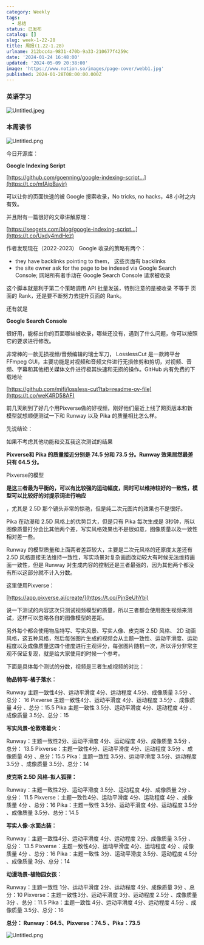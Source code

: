 ```yaml
---
category: Weekly
tags:
  - 总结
status: 已发布
catalog: []
slug: week-1-22-28
title: 周报(1.22-1.28)
urlname: 212bcc4a-9831-470b-9a33-210677f4259c
date: '2024-01-24 16:48:00'
updated: '2024-05-09 20:38:00'
image: 'https://www.notion.so/images/page-cover/webb1.jpg'
published: 2024-01-28T08:00:00.000Z
---
```


### 英语学习


![Untitled.jpeg](https://prod-files-secure.s3.us-west-2.amazonaws.com/5d24fe63-e567-4804-86f9-9fdc62e13082/13f89310-e18e-4344-b5f8-95c58ff07f1e/Untitled.jpeg?X-Amz-Algorithm=AWS4-HMAC-SHA256&X-Amz-Content-Sha256=UNSIGNED-PAYLOAD&X-Amz-Credential=ASIAZI2LB466ZMPQOTEH%2F20250313%2Fus-west-2%2Fs3%2Faws4_request&X-Amz-Date=20250313T213250Z&X-Amz-Expires=3600&X-Amz-Security-Token=IQoJb3JpZ2luX2VjEJX%2F%2F%2F%2F%2F%2F%2F%2F%2F%2FwEaCXVzLXdlc3QtMiJHMEUCIDP4z5MsIVEpItLjQJJZx%2F8rKJvBejim6zNKYKTBY5GIAiEAlT9nFqeZFbzH4Uh%2FIAOjnHZSrESdUX1kvmnkJ9fr3UMqiAQI3v%2F%2F%2F%2F%2F%2F%2F%2F%2F%2FARAAGgw2Mzc0MjMxODM4MDUiDE9T1Zxow0KSaPnZQCrcA5OGKRH%2BAj3yaD9kI3xlfa6EmKB36rJiQa4gbNZfMRvP6VaJTxRSNw0kM722QGn6uXHoXu9GCeFXL7LKa0o2I7ukRxh1%2BBfxggO6fDQ%2FxsDhPNYJi5GBlyy3EaPMYIkANIxm0jusovAaUN246pMiMQxMukKvdN3twFC4ONV5xzOWIjci6zvjD0Sm74VhHG29%2FYP%2Fu9la1oARb%2BtHzgO8Cq7zmfqz6PVQdosEz8fg9gRhjrVjA6fIi7NZC7LdKRcUlHefvcdLyXSSpK%2F6acY79UPHZofuJrwVBay2rOdwScyxisBFeJAznjGRkU0pYLYHimVocwRNLyCvf7sucS8SKBKWFMqHav8AGuFgmRYZ6RLgtJ8kq95dzWZ6f87lNQ48s1R8S39NQU5zz%2FKJV4JrGI7%2FJ5V4l8%2FjUp6PFKn5VqGOHqQ%2BdL3THF767SVvI3LyYk7rsTfDMTOMUHzbkg7LWx5K3AhWSQEpyaBshD4OSwbM0KUEo25QSSK37UeP9dEBzWmV7ggNU%2BcV0N8AmNnbWo%2BfEL02j5YGERIKUmq%2BIGs3nzfxYQTF8gvRk6b5IkM4bbLs59387v105QqfJhcdj90GpsSlI92%2FO8SW%2F2zG95hC4I6RRIcAgdJuMbyOMJ6Tzb4GOqUBIDaLjeIVggzoVVagCCKl1nZ4kx13RVohGwTabu5yZRWdykg04RTXUXn%2B8pXpKygaXoIBhjTzt0dyjer9RwO39LDK0GXbFCgRaLAYLBqziAUcbPeOW%2FGNAJN2%2BMy%2FFNqDdwGMK5tqK%2FFhCkIHwzKCqpssBE3NtapRHsT6%2B%2Bj3YdrTltGwYxagSrRGGVcnKa0lrg8Qjxj7Spfj18outBPdV5fzEqGw&X-Amz-Signature=7fe9db0a9e5c25a876ded49a1278c5912238f80b5915e6bf1578b5b5d32c2ae7&X-Amz-SignedHeaders=host&x-id=GetObject)


### 本周读书


![Untitled.png](https://prod-files-secure.s3.us-west-2.amazonaws.com/5d24fe63-e567-4804-86f9-9fdc62e13082/4230a01f-03e6-45a7-9f78-5892b7e77e85/Untitled.png?X-Amz-Algorithm=AWS4-HMAC-SHA256&X-Amz-Content-Sha256=UNSIGNED-PAYLOAD&X-Amz-Credential=ASIAZI2LB466ZMPQOTEH%2F20250313%2Fus-west-2%2Fs3%2Faws4_request&X-Amz-Date=20250313T213250Z&X-Amz-Expires=3600&X-Amz-Security-Token=IQoJb3JpZ2luX2VjEJX%2F%2F%2F%2F%2F%2F%2F%2F%2F%2FwEaCXVzLXdlc3QtMiJHMEUCIDP4z5MsIVEpItLjQJJZx%2F8rKJvBejim6zNKYKTBY5GIAiEAlT9nFqeZFbzH4Uh%2FIAOjnHZSrESdUX1kvmnkJ9fr3UMqiAQI3v%2F%2F%2F%2F%2F%2F%2F%2F%2F%2FARAAGgw2Mzc0MjMxODM4MDUiDE9T1Zxow0KSaPnZQCrcA5OGKRH%2BAj3yaD9kI3xlfa6EmKB36rJiQa4gbNZfMRvP6VaJTxRSNw0kM722QGn6uXHoXu9GCeFXL7LKa0o2I7ukRxh1%2BBfxggO6fDQ%2FxsDhPNYJi5GBlyy3EaPMYIkANIxm0jusovAaUN246pMiMQxMukKvdN3twFC4ONV5xzOWIjci6zvjD0Sm74VhHG29%2FYP%2Fu9la1oARb%2BtHzgO8Cq7zmfqz6PVQdosEz8fg9gRhjrVjA6fIi7NZC7LdKRcUlHefvcdLyXSSpK%2F6acY79UPHZofuJrwVBay2rOdwScyxisBFeJAznjGRkU0pYLYHimVocwRNLyCvf7sucS8SKBKWFMqHav8AGuFgmRYZ6RLgtJ8kq95dzWZ6f87lNQ48s1R8S39NQU5zz%2FKJV4JrGI7%2FJ5V4l8%2FjUp6PFKn5VqGOHqQ%2BdL3THF767SVvI3LyYk7rsTfDMTOMUHzbkg7LWx5K3AhWSQEpyaBshD4OSwbM0KUEo25QSSK37UeP9dEBzWmV7ggNU%2BcV0N8AmNnbWo%2BfEL02j5YGERIKUmq%2BIGs3nzfxYQTF8gvRk6b5IkM4bbLs59387v105QqfJhcdj90GpsSlI92%2FO8SW%2F2zG95hC4I6RRIcAgdJuMbyOMJ6Tzb4GOqUBIDaLjeIVggzoVVagCCKl1nZ4kx13RVohGwTabu5yZRWdykg04RTXUXn%2B8pXpKygaXoIBhjTzt0dyjer9RwO39LDK0GXbFCgRaLAYLBqziAUcbPeOW%2FGNAJN2%2BMy%2FFNqDdwGMK5tqK%2FFhCkIHwzKCqpssBE3NtapRHsT6%2B%2Bj3YdrTltGwYxagSrRGGVcnKa0lrg8Qjxj7Spfj18outBPdV5fzEqGw&X-Amz-Signature=687920eb5440a220b803d7146046c2ac658f6e7dc1cd6c4ac03f6c5286db3b67&X-Amz-SignedHeaders=host&x-id=GetObject)


今日开源库：


**Google Indexing Script**


[https://github.com/goenning/google-indexing-script…](https://t.co/mfAipBayir)


可以让你的页面快速的被 Google 搜索收录，No tricks, no hacks，48 小时之内有效。

并且附有一篇很好的文章讲解原理：


[https://seogets.com/blog/google-indexing-script…](https://t.co/Uxdy4mdHez)


作者发现现在（2022-2023） Google 收录的策略有两个：

- they have backlinks pointing to them， 这些页面有 backlinks
- the site owner ask for the page to be indexed via Google Search Console; 网站所有者手动在 Google Search Console 请求被收录

这个脚本就是利于第二个策略调用 API 批量发送，特别注意的是被收录 不等于 页面的 Rank，还是要不断努力去提升页面的 Rank。

还有就是


**Google Search Console**


很好用，能标出你的页面哪些被收录，哪些还没有，遇到了什么问题，你可以按照它的要求进行修改。


非常棒的一款无损视频/音频编辑的瑞士军刀， LosslessCut 是一款跨平台 FFmpeg GUI，主要功能是对视频和音频文件进行无损修剪和剪切，对视频、音频、字幕和其他相关媒体文件进行极其快速和无损的操作。GitHub 内有免费的下载地址


[https://github.com/mifi/lossless-cut?tab=readme-ov-file](https://t.co/weK4RD58AF)


前几天刷到了好几个用Pixverse做的好视频，刚好他们最近上线了网页版本和新模型就想顺便测试一下和 Runway 以及 Pika 的质量相比怎么样。

先说结论：

如果不考虑其他功能和交互我这次测试的结果


**Pixverse和 Pika 的质量接近分别是 74.5 分和 73.5 分。Runway 效果居然最差只有 64.5 分。**


Pixverse的模型


**是这三者最为平衡的，可以有比较强的运动幅度，同时可以维持较好的一致性，模型可以比较好的对提示词进行响应**


，尤其是 2.5D 那个镜头非常的惊艳，但是纯二次元图片的效果也不是很好。

Pika 在动漫和 2.5D 风格上的优势巨大，但是只有 Pika 每次生成是 3秒钟，所以图像质量打分会比其他两个差，写实风格效果也不是很如意，图像质量以及一致性相对差一些。

Runway 的模型质量和上面两者差距较大，主要是二次元风格的还原度太差还有 2.5D 风格直接无法维持一致性，写实场景对复杂画面改动较大有时候无法维持画面一致性，但是 Runway 对生成内容的控制还是三者最强的，因为其他两个都没有所以这部分就不计入分数。

这里使用Pixverse：


[https://app.pixverse.ai/create/](https://t.co/PjnSeUhYbi)


说一下测试的内容这次只测试视频模型的质量，所以三者都会使用图生视频来测试，这样可以忽略各自的图像模型的差距。

另外每个都会使用物品特写、写实风景、写实人像、皮克斯 2.5D 风格、 2D 动画风格，这五种风格，然后每张图片生成的视频会从主题一致性、运动平滑度、运动程度以及成像质量这四个维度进行主观评分，每张图片随机一次，所以评分非常主观不保证复现，就是给大家使用的时候一个参考。

下面是具体每个测试的分数，视频是三者生成视频的对比：


**物品特写-橘子落水：**


Runway   主题一致性4分、运动平滑度 4分、运动程度 4.5分、成像质量 3.5分 、总分： 16
Pixverse 主题一致性4分、运动平滑度 4分、运动程度 3.5分 、成像质量 4分 、总分：15.5
Pika 主题一致性 3.5分、运动平滑度 4分、运动程度 4分 、成像质量 3.5分、总分：15


**写实风景-伦敦塔着火：**


Runway：主题一致性2分、运动平滑度 4分、运动程度 4分、成像质量 3.5分 、总分： 13.5
Pixverse：主题一致性4分、运动平滑度 4分、运动程度 3.5分 、成像质量 4分 、总分：15.5
Pika：主题一致性 3.5分、运动平滑度 3.5分、运动程度 3.5分 、成像质量 3.5分、总分：14


**皮克斯 2.5D 风格-拟人狐狸：**


Runway：主题一致性2分、运动平滑度 3.5分、运动程度 4分、成像质量 2分 、总分： 11.5
Pixverse：主题一致性4分、运动平滑度 4分、运动程度 4分 、成像质量 4分 、总分：16
Pika：主题一致性 3.5分、运动平滑度 4分、运动程度 3.5分 、成像质量 3.5分、总分：14.5


**写实人像-水面古装：**


Runway：主题一致性4分、运动平滑度 4分、运动程度 2分、成像质量 3.5分 、总分： 13.5
Pixverse：主题一致性4分、运动平滑度 4分、运动程度 4分 、成像质量 4分 、总分：16
Pika：主题一致性 3分、运动平滑度 3.5分、运动程度 4.5分 、成像质量 3分、总分：14


**动漫场景-植物园女孩：**


Runway：主题一致性 1分、运动平滑度 2分、运动程度 4分、成像质量 3分 、总分：10
Pixverse：主题一致性3分、运动平滑度 3分、运动程度 2.5分 、成像质量 3分 、总分：11.5
Pika：主题一致性 4分、运动平滑度 4分、运动程度 4.5分 、成像质量 3.5分、总分：16


**总分： Runway：64.5、Pixverse：74.5 、Pika：73.5**


![Untitled.png](https://prod-files-secure.s3.us-west-2.amazonaws.com/5d24fe63-e567-4804-86f9-9fdc62e13082/8e04e5ad-2b05-4144-8058-53bf010acfd3/Untitled.png?X-Amz-Algorithm=AWS4-HMAC-SHA256&X-Amz-Content-Sha256=UNSIGNED-PAYLOAD&X-Amz-Credential=ASIAZI2LB466ZMPQOTEH%2F20250313%2Fus-west-2%2Fs3%2Faws4_request&X-Amz-Date=20250313T213250Z&X-Amz-Expires=3600&X-Amz-Security-Token=IQoJb3JpZ2luX2VjEJX%2F%2F%2F%2F%2F%2F%2F%2F%2F%2FwEaCXVzLXdlc3QtMiJHMEUCIDP4z5MsIVEpItLjQJJZx%2F8rKJvBejim6zNKYKTBY5GIAiEAlT9nFqeZFbzH4Uh%2FIAOjnHZSrESdUX1kvmnkJ9fr3UMqiAQI3v%2F%2F%2F%2F%2F%2F%2F%2F%2F%2FARAAGgw2Mzc0MjMxODM4MDUiDE9T1Zxow0KSaPnZQCrcA5OGKRH%2BAj3yaD9kI3xlfa6EmKB36rJiQa4gbNZfMRvP6VaJTxRSNw0kM722QGn6uXHoXu9GCeFXL7LKa0o2I7ukRxh1%2BBfxggO6fDQ%2FxsDhPNYJi5GBlyy3EaPMYIkANIxm0jusovAaUN246pMiMQxMukKvdN3twFC4ONV5xzOWIjci6zvjD0Sm74VhHG29%2FYP%2Fu9la1oARb%2BtHzgO8Cq7zmfqz6PVQdosEz8fg9gRhjrVjA6fIi7NZC7LdKRcUlHefvcdLyXSSpK%2F6acY79UPHZofuJrwVBay2rOdwScyxisBFeJAznjGRkU0pYLYHimVocwRNLyCvf7sucS8SKBKWFMqHav8AGuFgmRYZ6RLgtJ8kq95dzWZ6f87lNQ48s1R8S39NQU5zz%2FKJV4JrGI7%2FJ5V4l8%2FjUp6PFKn5VqGOHqQ%2BdL3THF767SVvI3LyYk7rsTfDMTOMUHzbkg7LWx5K3AhWSQEpyaBshD4OSwbM0KUEo25QSSK37UeP9dEBzWmV7ggNU%2BcV0N8AmNnbWo%2BfEL02j5YGERIKUmq%2BIGs3nzfxYQTF8gvRk6b5IkM4bbLs59387v105QqfJhcdj90GpsSlI92%2FO8SW%2F2zG95hC4I6RRIcAgdJuMbyOMJ6Tzb4GOqUBIDaLjeIVggzoVVagCCKl1nZ4kx13RVohGwTabu5yZRWdykg04RTXUXn%2B8pXpKygaXoIBhjTzt0dyjer9RwO39LDK0GXbFCgRaLAYLBqziAUcbPeOW%2FGNAJN2%2BMy%2FFNqDdwGMK5tqK%2FFhCkIHwzKCqpssBE3NtapRHsT6%2B%2Bj3YdrTltGwYxagSrRGGVcnKa0lrg8Qjxj7Spfj18outBPdV5fzEqGw&X-Amz-Signature=682dcb781ae6ad24cf986e03d4a26e76dc19b6b147b080e119e7be7647368398&X-Amz-SignedHeaders=host&x-id=GetObject)

